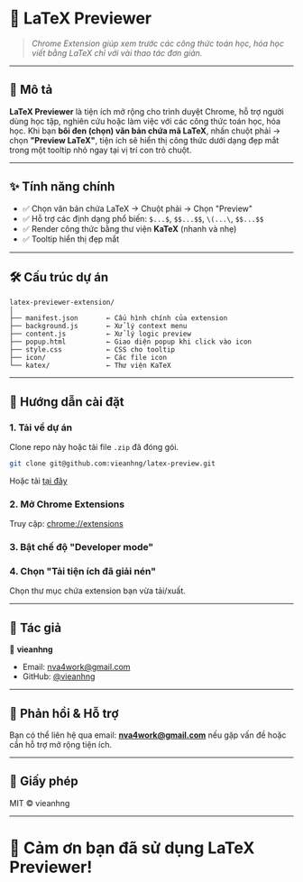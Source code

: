 # 🧮 LaTeX Previewer

> *Chrome Extension giúp xem trước các công thức toán học, hóa học viết bằng LaTeX chỉ với vài thao tác đơn giản.*

---

## 📌 Mô tả

**LaTeX Previewer** là tiện ích mở rộng cho trình duyệt Chrome, hỗ trợ người dùng học tập, nghiên cứu hoặc làm việc với các công thức toán học, hóa học. Khi bạn **bôi đen (chọn) văn bản chứa mã LaTeX**, nhấn chuột phải → chọn **"Preview LaTeX"**, tiện ích sẽ hiển thị công thức dưới dạng đẹp mắt trong một tooltip nhỏ ngay tại vị trí con trỏ chuột.

---

## ✨ Tính năng chính

- ✅ Chọn văn bản chứa LaTeX → Chuột phải → Chọn "Preview"
- ✅ Hỗ trợ các định dạng phổ biến: `$...$`, `$$...$$`, `\(...\`, `$$...$$`
- ✅ Render công thức bằng thư viện **KaTeX** (nhanh và nhẹ)
- ✅ Tooltip hiển thị đẹp mắt
---

## 🛠 Cấu trúc dự án

```
latex-previewer-extension/
│
├── manifest.json       ← Cấu hình chính của extension
├── background.js       ← Xử lý context menu
├── content.js          ← Xử lý logic preview
├── popup.html          ← Giao diện popup khi click vào icon
├── style.css           ← CSS cho tooltip
├── icon/               ← Các file icon
└── katex/              ← Thư viện KaTeX
```

---

## 🚀 Hướng dẫn cài đặt

### 1. Tải về dự án
Clone repo này hoặc tải file `.zip` đã đóng gói.

```bash
git clone git@github.com:vieanhng/latex-preview.git
```

Hoặc tải [tại đây](https://codeload.github.com/vieanhng/latex-preview/zip/refs/heads/main)

### 2. Mở Chrome Extensions
Truy cập: [chrome://extensions](chrome://extensions/)

### 3. Bật chế độ "Developer mode"

### 4. Chọn "Tải tiện ích đã giải nén"
Chọn thư mục chứa extension bạn vừa tải/xuất.

---

## 📝 Tác giả

👤 **vieanhng**

- Email: nva4work@gmail.com
- GitHub: [@vieanhng](https://github.com/vieanhng )

---

## 💬 Phản hồi & Hỗ trợ

Bạn có thể liên hệ qua email: **nva4work@gmail.com** nếu gặp vấn đề hoặc cần hỗ trợ mở rộng tiện ích.

---

## 📜 Giấy phép

MIT © vieanhng

---

# 🎉 Cảm ơn bạn đã sử dụng LaTeX Previewer!
